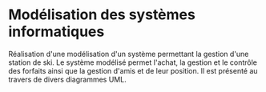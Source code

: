 # Modélisation des systèmes informatiques

Réalisation d'une modélisation d'un système permettant la gestion d'une station de ski. Le système modélisé permet l'achat, la gestion et le contrôle des forfaits ainsi que la gestion d'amis et de leur position. Il est présenté au travers de divers diagrammes UML.